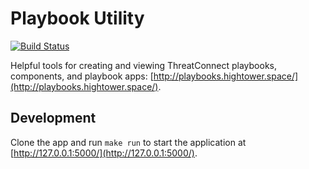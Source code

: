 # Playbook Utility

[![Build Status](https://travis-ci.org/fhightower-tc/playbook-utility.svg?branch=master)](https://travis-ci.org/fhightower-tc/playbook-utility)

Helpful tools for creating and viewing ThreatConnect playbooks, components, and playbook apps: [http://playbooks.hightower.space/](http://playbooks.hightower.space/).

## Development

Clone the app and run `make run` to start the application at [http://127.0.0.1:5000/](http://127.0.0.1:5000/).

